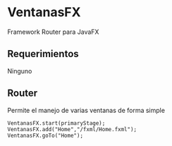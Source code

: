 # VentanasFX
Framework Router para JavaFX

## Requerimientos
Ninguno

## Router
Permite el manejo de varias ventanas de forma simple

~~~
VentanasFX.start(primaryStage);
VentanasFX.add("Home","/fxml/Home.fxml");
VentanasFX.goTo("Home");
~~~
